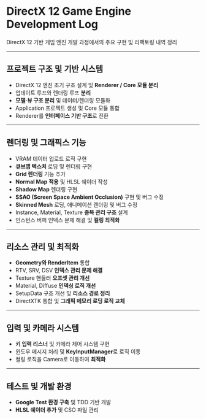 # DirectX 12 Game Engine Development Log
DirectX 12 기반 게임 엔진 개발 과정에서의 주요 구현 및 리팩토링 내역 정리

---

## 프로젝트 구조 및 기반 시스템
- DirectX 12 엔진 초기 구조 설계 및 **Renderer / Core 모듈 분리**
- 업데이트 루프와 렌더링 루프 **분리**
- **모델·뷰 구조 분리** 및 데이터/렌더링 모듈화
- Application 프로젝트 생성 및 Core 모듈 통합
- Renderer를 **인터페이스 기반 구조**로 전환

---

## 렌더링 및 그래픽스 기능
- VRAM 데이터 업로드 로직 구현
- **큐브맵 텍스처** 로딩 및 렌더링 구현
- **Grid 렌더링** 기능 추가
- **Normal Map 적용** 및 HLSL 쉐이더 작성
- **Shadow Map** 렌더링 구현
- **SSAO (Screen Space Ambient Occlusion)** 구현 및 버그 수정
- **Skinned Mesh** 로딩, 애니메이션 렌더링 및 버그 수정
- Instance, Material, Texture **중복 관리 구조** 설계
- 인스턴스 버퍼 인덱스 문제 해결 및 **컬링 최적화**

---

## 리소스 관리 및 최적화
- **Geometry와 RenderItem** 통합
- RTV, SRV, DSV **인덱스 관리 문제 해결**
- Texture 핸들러 **오프셋 관리 개선**
- Material, Diffuse **인덱싱 로직 개선**
- SetupData 구조 개선 및 **리소스 경로 정리**
- DirectXTK 통합 및 **그래픽 메모리 로딩 로직 교체**

---

## 입력 및 카메라 시스템
- **키 입력 리스너** 및 카메라 제어 시스템 구현
- 윈도우 메시지 처리 및 **KeyInputManager**로 로직 이동
- 컬링 로직을 Camera로 이동하여 **최적화**

---

## 테스트 및 개발 환경
- **Google Test 환경 구축** 및 TDD 기반 개발
- **HLSL 쉐이더 추가** 및 CSO 파일 관리
